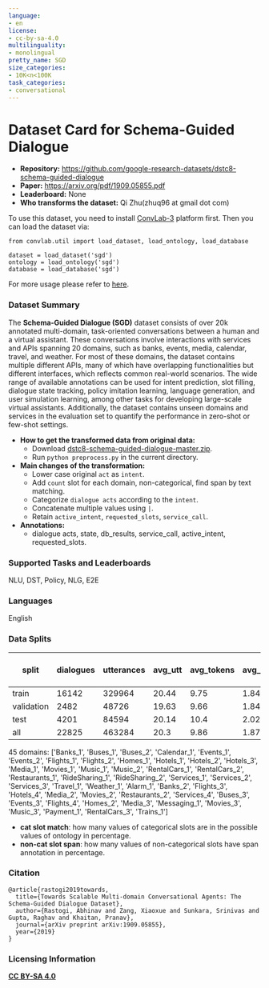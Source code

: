 ```yaml
---
language:
- en
license:
- cc-by-sa-4.0
multilinguality:
- monolingual
pretty_name: SGD
size_categories:
- 10K<n<100K
task_categories:
- conversational
---
```


# Dataset Card for Schema-Guided Dialogue

- **Repository:** https://github.com/google-research-datasets/dstc8-schema-guided-dialogue
- **Paper:** https://arxiv.org/pdf/1909.05855.pdf
- **Leaderboard:** None
- **Who transforms the dataset:** Qi Zhu(zhuq96 at gmail dot com)

To use this dataset, you need to install [ConvLab-3](https://github.com/ConvLab/ConvLab-3) platform first. Then you can load the dataset via:
```
from convlab.util import load_dataset, load_ontology, load_database

dataset = load_dataset('sgd')
ontology = load_ontology('sgd')
database = load_database('sgd')
```
For more usage please refer to [here](https://github.com/ConvLab/ConvLab-3/tree/master/data/unified_datasets).

### Dataset Summary

The **Schema-Guided Dialogue (SGD)** dataset consists of over 20k annotated multi-domain, task-oriented conversations between a human and a virtual assistant. These conversations involve interactions with services and APIs spanning 20 domains, such as banks, events, media, calendar, travel, and weather. For most of these domains, the dataset contains multiple different APIs, many of which have overlapping functionalities but different interfaces, which reflects common real-world scenarios. The wide range of available annotations can be used for intent prediction, slot filling, dialogue state tracking, policy imitation learning, language generation, and user simulation learning, among other tasks for developing large-scale virtual assistants. Additionally, the dataset contains unseen domains and services in the evaluation set to quantify the performance in zero-shot or few-shot settings.

- **How to get the transformed data from original data:** 
  - Download [dstc8-schema-guided-dialogue-master.zip](https://github.com/google-research-datasets/dstc8-schema-guided-dialogue/archive/refs/heads/master.zip).
  - Run `python preprocess.py` in the current directory.
- **Main changes of the transformation:**
  - Lower case original `act` as `intent`.
  - Add `count` slot for each domain, non-categorical, find span by text matching.
  - Categorize `dialogue acts` according to the `intent`.
  - Concatenate multiple values using `|`.
  - Retain `active_intent`, `requested_slots`, `service_call`.
- **Annotations:**
  - dialogue acts, state, db_results, service_call, active_intent, requested_slots.

### Supported Tasks and Leaderboards

NLU, DST, Policy, NLG, E2E

### Languages

English

### Data Splits

| split      | dialogues | utterances | avg_utt | avg_tokens | avg_domains | cat slot match(state) | cat slot match(goal) | cat slot match(dialogue act) | non-cat slot span(dialogue act) |
| ---------- | --------- | ---------- | ------- | ---------- | ----------- | --------------------- | -------------------- | ---------------------------- | ------------------------------- |
| train      | 16142     | 329964     | 20.44   | 9.75       | 1.84        | 100                   | -                    | 100                          | 100                             |
| validation | 2482      | 48726      | 19.63   | 9.66       | 1.84        | 100                   | -                    | 100                          | 100                             |
| test       | 4201      | 84594      | 20.14   | 10.4       | 2.02        | 100                   | -                    | 100                          | 100                             |
| all        | 22825     | 463284     | 20.3    | 9.86       | 1.87        | 100                   | -                    | 100                          | 100                             |

45 domains: ['Banks_1', 'Buses_1', 'Buses_2', 'Calendar_1', 'Events_1', 'Events_2', 'Flights_1', 'Flights_2', 'Homes_1', 'Hotels_1', 'Hotels_2', 'Hotels_3', 'Media_1', 'Movies_1', 'Music_1', 'Music_2', 'RentalCars_1', 'RentalCars_2', 'Restaurants_1', 'RideSharing_1', 'RideSharing_2', 'Services_1', 'Services_2', 'Services_3', 'Travel_1', 'Weather_1', 'Alarm_1', 'Banks_2', 'Flights_3', 'Hotels_4', 'Media_2', 'Movies_2', 'Restaurants_2', 'Services_4', 'Buses_3', 'Events_3', 'Flights_4', 'Homes_2', 'Media_3', 'Messaging_1', 'Movies_3', 'Music_3', 'Payment_1', 'RentalCars_3', 'Trains_1']
- **cat slot match**: how many values of categorical slots are in the possible values of ontology in percentage.
- **non-cat slot span**: how many values of non-categorical slots have span annotation in percentage.

### Citation

```
@article{rastogi2019towards,
  title={Towards Scalable Multi-domain Conversational Agents: The Schema-Guided Dialogue Dataset},
  author={Rastogi, Abhinav and Zang, Xiaoxue and Sunkara, Srinivas and Gupta, Raghav and Khaitan, Pranav},
  journal={arXiv preprint arXiv:1909.05855},
  year={2019}
}
```

### Licensing Information

[**CC BY-SA 4.0**](https://creativecommons.org/licenses/by-sa/4.0/)